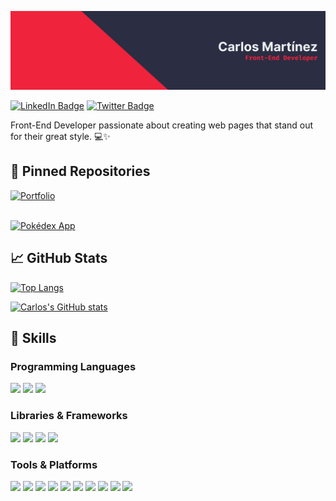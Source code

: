 [![Carlos's GitHub Banner](./Banner.png)](https://github.com/carlosmrtzor/)

[![LinkedIn Badge](https://img.shields.io/badge/LinkedIn-Profile-informational?style=for-the-badge&logo=linkedin&logoColor=ef233c&color=ef233c&labelColor=2b2d42)](https://www.linkedin.com/in/carlosmrtzo/)
[![Twitter Badge](https://img.shields.io/badge/Twitter-Profile-informational?style=for-the-badge&logo=twitter&logoColor=ef233c&color=ef233c&labelColor=2b2d42)](https://twitter.com/devilsncry3)

Front-End Developer passionate about creating web pages that stand out for their great style. 💻✨

## 📌 Pinned Repositories

[![Portfolio](https://github-readme-stats.vercel.app/api/pin/?username=carlosmrtzor&repo=portfolio&bg_color=2b2d42&title_color=ef233c&text_color=edf2f4&border_color=ef233c&icon_color=ef233c)](https://www.carlosmrtzo.com/) <br><br>

[![Pokédex App](https://github-readme-stats.vercel.app/api/pin/?username=carlosmrtzor&repo=pokedex-app&bg_color=2b2d42&title_color=ef233c&text_color=edf2f4&border_color=ef233c&icon_color=ef233c)](https://github.com/carlosmrtzor/pokedex-app)

## 📈 GitHub Stats

[![Top Langs](https://github-readme-stats.vercel.app/api/top-langs/?username=carlosmrtzor&layout=compact&bg_color=2b2d42&title_color=ef233c&text_color=edf2f4&icon_color=ef233c&border_color=ef233c)](https://github.com/carlosmrtzodev/)

[![Carlos's GitHub stats](https://github-readme-stats.vercel.app/api?username=carlosmrtzor&show_icons=true&bg_color=2b2d42&title_color=ef233c&text_color=edf2f4&icon_color=ef233c&border_color=ef233c)](https://github.com/carlosmrtzodev/)

## 💼 Skills

### Programming Languages

![](https://img.shields.io/badge/HTML-informational?style=for-the-badge&logo=html5&logoColor=edf2f4c&color=2b2d42&labelColor=ef233c)
![](https://img.shields.io/badge/CSS-informational?style=for-the-badge&logo=css3&logoColor=edf2f4c&color=2b2d42&labelColor=ef233c)
![](https://img.shields.io/badge/JavaScript-informational?style=for-the-badge&logo=javaScript&logoColor=edf2f4c&color=2b2d42&labelColor=ef233c)

### Libraries & Frameworks

![](https://img.shields.io/badge/React.js-informational?style=for-the-badge&logo=react&logoColor=edf2f4c&color=2b2d42&labelColor=ef233c)
![](https://img.shields.io/badge/Tailwind-informational?style=for-the-badge&logo=tailwind&logoColor=edf2f4c&color=2b2d42&labelColor=ef233c)
![](https://img.shields.io/badge/Sass-informational?style=for-the-badge&logo=sass&logoColor=edf2f4c&color=2b2d42&labelColor=ef233c)
![](https://img.shields.io/badge/Angular-informational?style=for-the-badge&logo=angular&logoColor=edf2f4c&color=2b2d42&labelColor=ef233c)

### Tools & Platforms

![](https://img.shields.io/badge/Git-informational?style=for-the-badge&logo=git&logoColor=edf2f4c&color=2b2d42&labelColor=ef233c)
![](https://img.shields.io/badge/Github-informational?style=for-the-badge&logo=github&logoColor=edf2f4c&color=2b2d42&labelColor=ef233c)
![](https://img.shields.io/badge/Gitlab-informational?style=for-the-badge&logo=gitlab&logoColor=edf2f4c&color=2b2d42&labelColor=ef233c)
![](https://img.shields.io/badge/Netlify-informational?style=for-the-badge&logo=netlify&logoColor=edf2f4c&color=2b2d42&labelColor=ef233c)
![](https://img.shields.io/badge/Vercel-informational?style=for-the-badge&logo=vercel&logoColor=edf2f4c&color=2b2d42&labelColor=ef233c)
![](https://img.shields.io/badge/WordPress-informational?style=for-the-badge&logo=wordpress&logoColor=edf2f4c&color=2b2d42&labelColor=ef233c)
![](https://img.shields.io/badge/Webpack-informational?style=for-the-badge&logo=webpack&logoColor=edf2f4c&color=2b2d42&labelColor=ef233c)
![](https://img.shields.io/badge/Vite-informational?style=for-the-badge&logo=vite&logoColor=edf2f4c&color=2b2d42&labelColor=ef233c)
![](https://img.shields.io/badge/Storybook-informational?style=for-the-badge&logo=storybook&logoColor=edf2f4c&color=2b2d42&labelColor=ef233c)
![](https://img.shields.io/badge/Figma-informational?style=for-the-badge&logo=figma&logoColor=edf2f4c&color=2b2d42&labelColor=ef233c)
